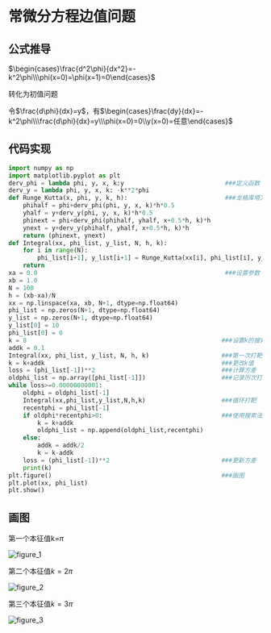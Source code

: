 # 常微分方程边值问题

## 公式推导

$\begin{cases}\frac{d^2\phi}{dx^2}=-k^2\phi\\\phi(x=0)=\phi(x=1)=0\end{cases}$

转化为初值问题

令$\frac{d\phi}{dx}=y$，有$\begin{cases}\frac{dy}{dx}=-k^2\phi\\\frac{d\phi}{dx}=y\\\phi(x=0)=0\\y(x=0)=任意\end{cases}$

## 代码实现

```python
import numpy as np
import matplotlib.pyplot as plt
derv_phi = lambda phi, y, x, k:y                            ###定义函数
derv_y = lambda phi, y, x, k: -k**2*phi
def Runge_Kutta(x, phi, y, k, h):                           ###龙格库塔方法
    phihalf = phi+derv_phi(phi, y, x, k)*h*0.5
    yhalf = y+derv_y(phi, y, x, k)*h*0.5
    phinext = phi+derv_phi(phihalf, yhalf, x+0.5*h, k)*h
    ynext = y+derv_y(phihalf, yhalf, x+0.5*h, k)*h
    return (phinext, ynext)
def Integral(xx, phi_list, y_list, N, h, k):
    for i in range(N):
        phi_list[i+1], y_list[i+1] = Runge_Kutta(xx[i], phi_list[i], y_list[i], k, h)
    return
xa = 0.0                                                    ###设置参数
xb = 1.0
N = 100
h = (xb-xa)/N
xx = np.linspace(xa, xb, N+1, dtype=np.float64)
phi_list = np.zeros(N+1, dtype=np.float64)
y_list = np.zeros(N+1, dtype=np.float64)
y_list[0] = 10
phi_list[0] = 0
k = 8                                                      ###设置k的搜索起点
addk = 0.1
Integral(xx, phi_list, y_list, N, h, k)                    ###第一次打靶
k = k+addk                                                 ###更改k值
loss = (phi_list[-1])**2                                   ###计算方差
oldphi_list = np.array([phi_list[-1]])                     ###记录历次打靶的终值
while loss>=0.00000000001:
    oldphi = oldphi_list[-1]
    Integral(xx,phi_list,y_list,N,h,k)                     ###循环打靶
    recentphi = phi_list[-1]
    if oldphi*recentphi>0:                                 ###使用搜索法
        k = k+addk
        oldphi_list = np.append(oldphi_list,recentphi)
    else:
        addk = addk/2
        k = k-addk
    loss = (phi_list[-1])**2                               ###更新方差
    print(k)
plt.figure()                                               ###画图
plt.plot(xx, phi_list)
plt.show()
```

## 画图

第一个本征值k=$\pi$

![figure_1](C:\Users\dell\OneDrive\Documents\计算物理\常微分方程边值问题\figure_1.png)

第二个本征值$k=2\pi$

![figure_2](C:\Users\dell\OneDrive\Documents\计算物理\常微分方程边值问题\figure_2.png)

第三个本征值$k=3\pi$

![figure_3](C:\Users\dell\OneDrive\Documents\计算物理\常微分方程边值问题\figure_3.png)

